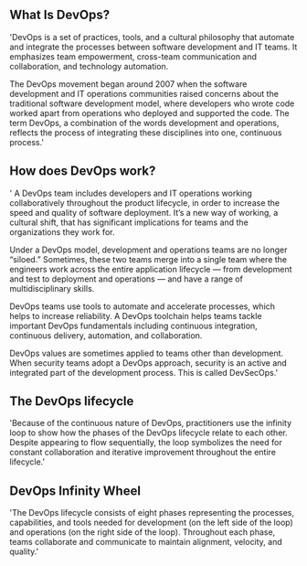 ## What Is DevOps?
'DevOps is a set of practices, tools, and a cultural philosophy that automate and integrate the processes between software development and IT teams. It emphasizes team empowerment, cross-team communication and collaboration, and technology automation.

The DevOps movement began around 2007 when the software development and IT operations communities raised concerns about the traditional software development model, where developers who wrote code worked apart from operations who deployed and supported the code. The term DevOps, a combination of the words development and operations, reflects the process of integrating these disciplines into one, continuous process.'

## How does DevOps work?
' A DevOps team includes developers and IT operations working collaboratively throughout the product lifecycle, in order to increase the speed and quality of software deployment. It’s a new way of working, a cultural shift, that has significant implications for teams and the organizations they work for.

Under a DevOps model, development and operations teams are no longer “siloed.” Sometimes, these two teams merge into a single team where the engineers work across the entire application lifecycle — from development and test to deployment and operations — and have a range of multidisciplinary skills.

DevOps teams use tools to automate and accelerate processes, which helps to increase reliability. A DevOps toolchain helps teams tackle important DevOps fundamentals including continuous integration, continuous delivery, automation, and collaboration.

DevOps values are sometimes applied to teams other than development. When security teams adopt a DevOps approach, security is an active and integrated part of the development process. This is called DevSecOps.'

## The DevOps lifecycle
'Because of the continuous nature of DevOps, practitioners use the infinity loop to show how the phases of the DevOps lifecycle relate to each other. Despite appearing to flow sequentially, the loop symbolizes the need for constant collaboration and iterative improvement throughout the entire lifecycle.'

## DevOps Infinity Wheel
'The DevOps lifecycle consists of eight phases representing the processes, capabilities, and tools needed for development (on the left side of the loop) and operations (on the right side of the loop). Throughout each phase, teams collaborate and communicate to maintain alignment, velocity, and quality.'

